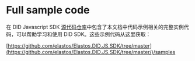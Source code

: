 # Full sample code

在 DID Javascript SDK [源代码仓库](https://github.com/elastos/Elastos.DID.JS.SDK.git)中包含了本文档中代码示例相关的完整实例代码，可以帮助学习和使用 DID SDK。这些示例代码从这里获取：

[https://github.com/elastos/Elastos.DID.JS.SDK/tree/master](https://github.com/elastos/Elastos.DID.JS.SDK/tree/master/)/samples
